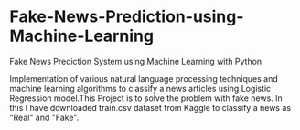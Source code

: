 # Fake-News-Prediction-using-Machine-Learning

Fake News Prediction System using Machine Learning with Python

Implementation of various natural language processing techniques and machine learning algorithms to classify a news articles using Logistic Regression model.This Project is to solve the problem with fake news. In this I have downloaded train.csv dataset from Kaggle to classify a news as "Real" and "Fake".
